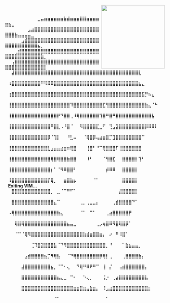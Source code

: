 <img 
  align="right"
  height="200" 
  style="object-fit: cover;"
  src="https://c.tenor.com/OBvqSOmD8qEAAAAd/lain-navi.gif" 
/>⠀⠀⠀⠀⠀⠀⠀⠀⠀⠀⠀⠀⠀⠀⠀⠀⠀⠀⠀⠀⠀⠀⠀⠀⠀⠀⠀⠀⠀⠀⠀⠀⠀
⠀⠀⠀⠀⠀⠀⠀⠀⠀⠀**⣀⣤⣶⣶⣶⣶⣶⣶⣷⣾⣶⣶⣶⣿⣿⣶⣶⣶⣶⣶⣦⣀⠀⠀⠀⠀⠀⠀⠀⠀⠀⠀⠀⠀⠀⠀⠀⠀⠀⠀
⠀⠀⠀⠀⠀⠀⠀⣠⣴⣿⣿⣿⣿⣿⣿⣿⣿⣿⣿⣿⣿⣿⣿⣿⣿⣿⣿⣿⣿⣿⣿⣿⣷⣤⣤⣤⣤⣀⠀⠀⠀⠀⠀⠀⠀⠀⠀⠀⠀⠀
⠀⠀⠀⠀⠀⣠⣾⣿⣿⣿⣿⣿⣿⣿⣿⣿⣿⣿⣿⣿⣿⣿⣿⣿⣿⣿⣿⣿⣿⣿⣿⣿⣿⣿⣿⣿⣿⣿⣿⣦⡀⠀⠀⠀⠀⠀⠀⠀⠀⠀
⠀⠀⠀⢀⣾⣿⣿⣿⣿⣿⣿⣿⣿⣿⣿⣿⣿⣿⣿⣿⣿⣿⣿⣿⣿⣿⣿⣿⣿⣿⣿⣿⣿⣿⣿⣿⣿⣿⣿⣿⣷⡀⠀⠀⠀⠀⠀⠀⠀⠀
⠀⠀⢠⣿⣿⣿⣿⣿⣿⣿⣿⣿⣿⣿⣿⣿⣿⣿⣿⣿⣿⣿⣿⣿⣿⣿⣿⣿⣿⣿⣿⣿⣿⣿⣿⣿⣿⣿⣿⣿⣿⡇⠀⠀⠀⠀⠀⠀⠀⠀
⠀⠀⣼⣿⣿⣿⣿⣿⣿⣿⣿⣿⣿⣿⣿⣿⣿⣿⣿⣿⣿⣿⣿⣿⣿⣿⣿⣿⣿⣿⣿⣿⣿⣿⣿⣿⣿⣿⣿⣿⣿⣇⠀⠀⠀⠀⠀⠀⠀⠀
⠀⠰⣿⣿⣿⣿⣿⣿⣿⣿⣿⠛⠻⠿⠿⣿⣿⣿⣿⣿⣿⣿⣿⣿⣿⣿⣿⣿⣿⣿⣿⣿⣿⣿⣿⣿⣿⣿⣿⣿⣿⣦⣄⠀⠀⠀⠀⠀⠀⠀
⠀⢰⣿⣿⣿⣿⣿⣿⣿⣿⣿⣿⣿⣿⣿⣿⣿⣿⣿⣿⣿⣿⣿⣿⣿⣿⣿⣿⣿⣿⣿⣿⣿⣿⣿⣿⣿⣿⣿⣿⣿⣿⣯⡛⠦⣄⠀⠀⠀⠀
⠀⢸⣿⣿⣿⣿⣿⣿⣿⣿⣿⣿⣿⣿⣿⣿⣿⣿⣿⣿⠹⣿⣿⣿⣿⣿⣿⣿⣿⣿⣏⢻⣿⣿⣿⣿⣿⣿⣿⣿⣿⣿⣿⣷⣄⠈⠓⠀⠀⠀
⠀⢸⣿⣿⣿⣿⣿⣿⣿⣿⣿⣿⣿⣿⣿⣿⡟⠙⣿⣿⢀⠸⢿⣿⣿⣿⣿⣿⣿⢹⣿⠛⣿⠛⣿⣿⣿⣿⣿⣿⣿⣿⣿⣿⣿⣧⠀⠀⠀⠀
⠀⢸⣿⣿⣿⣿⣿⣿⣿⣿⣿⣿⣿⣿⠛⣿⣇⠠⠘⣿⠈⠀⠀⠻⣿⣿⣿⣿⣏⣀⠋⠀⢙⣠⣽⣿⣿⣿⣿⣿⣿⣿⣿⡿⠿⠿⠇⠀⠀⠀
⠀⢸⣿⣿⣿⣿⣿⣿⣿⣿⣿⣿⣿⡿⠈⢹⡇⠀⠀⠘⣃⠤⠀⠀⠈⢿⣿⡿⢤⣴⣶⣿⡉⣹⣿⣿⣿⣿⣿⣿⣿⣿⠉⠀⠀⠀⠀⠀⠀⠀
⠀⢸⣿⣿⣿⣿⣿⣿⣿⣿⣿⣿⣿⣇⣠⣤⣤⣴⣶⠶⢿⣿⠀⠀⠀⢸⣿⠃⠘⠉⢿⣿⣿⣿⠏⢸⣿⣿⣿⣿⣿⣿⠀⠀⠀⠀⠀⠀⠀⠀
⠀⢸⣿⣿⣿⣿⣿⣿⣿⣿⣿⣿⣿⣿⢿⣿⢿⣿⣿⣷⣿⣿⠀⠀⠀⠸⠃⠀⠀⠀⠈⢻⣿⣏⠀⠀⣿⣿⣿⣿⡇⢹⠃⠀⠀⠀⠀⠀⠀⠀
⠀⢸⣿⣿⣿⣿⣿⣿⣿⣿⣿⣿⣿⣿⡆⠁⠈⠻⠿⣿⣿⠃⠀⠀⠀⠀⠀⠀⠀⠀⠀⡾⠿⠿⠀⠀⣿⣿⣿⣿⡇⠀⠀⠀⠀⠀⠀⠀⠀⠀
⠀⠸⣿⣿⣿⣿⣿⣿⣿⣿⣿⣿⣿⡏⢿⡀⠀⠀⣶⣿⣷⡦⠀⠀⠀⠀⠀⠈⠁⠀⠀⠀⠀⠀⠀⠀⣿⣿⣿⣿⡇⠀⠀⠀⠀⠀⠀⠀⠀⠀**Exiting VIM...
⠀⠀**⣿⣿⣿⣿⣿⣿⣿⣿⣿⣿⣿⣿⡀⠀⣀⠈⠉⠛⠋⠁⠀⠀⠀⠀⠀⠀⠀⠀⠀⠀⠀⠀⠀⣼⣿⣿⣿⣿⡇⠀⠀⠀⠀⠀⠀⠀⠀⠀
⠀⠀⣿⣿⣿⣿⣿⣿⣿⣿⣿⣿⣿⣿⣿⣄⠉⠀⠀⠀⠀⠀⠀⢀⡀⢀⣀⣀⡄⠀⠀⠀⠀⢀⣾⣿⣿⣿⣿⠙⠁⠀⠀⠀⠀⠀⠀⠀⠀⠀
⠀⠠⢿⣿⣿⣿⣿⣿⣿⣿⣿⣿⣿⣿⣿⣿⣷⣄⠀⠀⠀⠀⠀⠈⠁⠀⠉⠁⠀⠀⠀⢀⣴⣿⣿⣿⣿⣿⡟⠀⠀⠀⠀⠀⠀⠀⠀⠀⠀⠀
⠀⠀⠀⢿⣿⢿⣿⣿⣿⣿⣿⣿⣿⣿⣿⣿⣿⣿⣿⣦⣤⣀⠀⠀⠀⠀⠀⠀⢀⡠⢶⣿⠿⠻⣿⢿⣿⡿⠁⠀⠀⠀⠀⠀⠀⠀⠀⠀⠀⠀
⠀⠀⠀⠈⠉⠈⢿⠻⣿⣿⣿⣿⣿⣿⣿⣿⣿⣿⣿⣿⣿⣿⣿⣿⣷⣾⣶⣿⣿⣶⡄⠀⠔⠀⠛⠸⣿⠁⠀⠀⠀⠀⠀⠀⠀⠀⠀⠀⠀⠀
⠀⠀⠀⠀⠀⠀⠀⠀⢈⠹⣿⣽⣿⣿⣿⣧⠈⠙⠻⣿⣿⣿⣿⣿⣿⣿⣿⣿⣿⣿⣿⡀⠘⠀⠀⠀⠁⣷⣦⣤⣤⡀⠀⠀⠀⠀⠀⠀⠀⠀
⠀⠀⠀⠀⠀⠀⣠⣾⣿⣿⣿⣿⣦⡉⠻⢿⣧⠀⠀⠈⠙⢿⣿⣿⣿⣿⣿⣿⣿⡿⢿⡇⢀⠀⠀⠀⢀⣿⣿⣿⣿⣷⡄⠀⠀⠀⠀⠀⠀⠀
⠀⠀⠀⠀⠀⣼⣿⣿⣿⣿⣿⣿⣿⣿⣦⡀⠈⠉⠂⢄⠀⠀⠙⢿⠛⠿⠟⠛⠉⠀⢸⠀⡌⠀⠀⢠⣾⣿⣿⣿⣿⣿⣿⡄⠀⠀⠀⠀⠀⠀
⠀⠀⠀⠀⠀⣿⣿⣿⣿⣿⣿⣿⣿⣿⣿⣿⣦⣄⣀⠀⠉⠂⠀⠀⠑⢄⡀⠀⠀⠀⢨⡐⠀⢀⣴⣿⣿⣿⣿⣿⣿⣿⣿⣧⠀⠀⠀⠀⠀⠀
⠀⠀⠀⠀⠀⣿⣿⣿⣿⣿⣿⣿⣿⣿⣿⣿⣿⣿⣿⣿⣿⣶⣶⣿⣶⣤⣷⣶⡄⠀⠸⣠⣴⣿⣿⣿⣿⣿⣿⣿⣿⣿⣿⣿⡆⠀⠀⠀⠀⠀
⠀⠀⠀⠀⠀⠀⠀⠀⠀⠀⠀⠀⠀⠀⠀⠈⠁⠀⠀⠀⠀⠀⠀⠀⠀⠀⠀⠀⠀⠀⠀⠁**⠀⠀⠀⠀⠀⠀⠀⠀⠀⠀⠀⠀⠀⠀⠀⠀⠀⠀
⠀⠀⠀⠀⠀⠀⠀⠀⠀⠀⠀⠀⠀⠀⠀⠀⠀⠀⠀⠀⠀⠀⠀⠀⠀⠀⠀⠀⠀⠀⠀⠀⠀⠀⠀⠀⠀⠀⠀⠀⠀⠀⠀⠀⠀⠀⠀⠀⠀⠀

